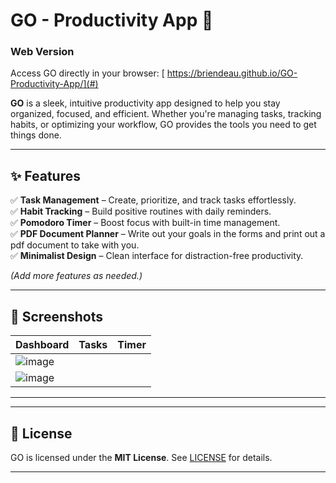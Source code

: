 

# GO - Productivity App 🚀


### Web Version  
Access GO directly in your browser: [
https://briendeau.github.io/GO-Productivity-App/](#) 

**GO** is a sleek, intuitive productivity app designed to help you stay organized, focused, and efficient. Whether you're managing tasks, tracking habits, or optimizing your workflow, GO provides the tools you need to get things done.  

---

## ✨ Features  

✅ **Task Management** – Create, prioritize, and track tasks effortlessly.  
✅ **Habit Tracking** – Build positive routines with daily reminders.  
✅ **Pomodoro Timer** – Boost focus with built-in time management.  
✅ **PDF Document Planner** – Write out your goals in the forms and print out a pdf document to take with you.  
✅ **Minimalist Design** – Clean interface for distraction-free productivity.  

*(Add more features as needed.)*  

---

## 📸 Screenshots  

| Dashboard | Tasks | Timer |
|-----------|-------|-------|
| ![image](https://github.com/user-attachments/assets/21f9cb34-aeee-4447-92c2-cce960928759)
 | ![image](https://github.com/user-attachments/assets/e8a82779-35fb-4499-be06-2b69924476cd) |

---

---

## 📜 License  

GO is licensed under the **MIT License**. See [LICENSE](LICENSE) for details.  

---
